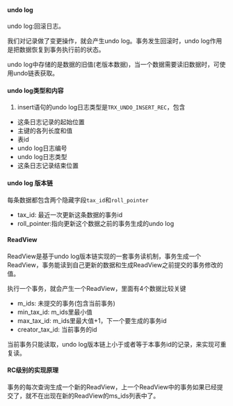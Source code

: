 #### undo log
undo log:回滚日志。

我们对记录做了变更操作，就会产生undo log。事务发生回滚时，undo log作用是把数据恢复到事务执行前的状态。

undo log中存储的是数据的旧值(老版本数据)，当一个数据需要读旧数据时，可使用undo链表获取。

#### undo log类型和内容

1. insert语句的undo log日志类型是`TRX_UNDO_INSERT_REC`，包含

- 这条日志记录的起始位置
- 主键的各列长度和值
- 表id
- undo log日志编号
- undo log日志类型
- 这条日志记录结束位置

#### undo log 版本链
每条数据都包含两个隐藏字段`tax_id`和`roll_pointer`
- tax_id: 最近一次更新这条数据的事务id
- roll_pointer:指向更新这个数据之前的事务生成的undo log

#### ReadView
ReadView是基于undo log版本链实现的一套事务读机制，事务生成一个ReadView，事务能读到自己更新的数据和生成ReadView之前提交的事务修改的值。

执行一个事务，就会产生一个ReadView，里面有4个数据比较关键

- m_ids: 未提交的事务(包含当前事务)
- min_tax_id: m_ids里最小值
- max_tax_id: m_ids里最大值+1，下一个要生成的事务id
- creator_tax_id: 当前事务的id

当前事务只能读取，undo log版本链上小于或者等于本事务id的记录，来实现可重复读。

#### RC级别的实现原理
事务的每次查询生成一个新的ReadView，上一个ReadView中的事务如果已经提交了，就不在出现在新的ReadView的ms_ids列表中了。




